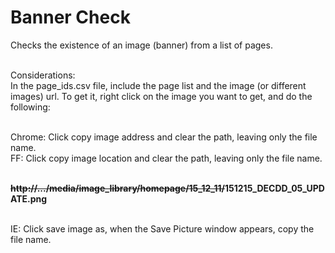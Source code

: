 <h1>Banner Check</h1>

Checks the existence of an image (banner) from a list of pages. </br></br>

Considerations:</br>
In the page_ids.csv file, include the page list and the image (or different images) url. To get it, 
right click on the image you want to get, and do the following:</br></br>

Chrome: Click copy image address and clear the path, leaving only the file name.</br>
FF: Click copy image location and clear the path, leaving only the file name.</br></br>

<strong><s>http://.../media/image_library/homepage/15_12_11/</s>151215_DECDD_05_UPDATE.png</strong>
</br></br>

IE: Click save image as, when the Save Picture window appears, copy the file name.
